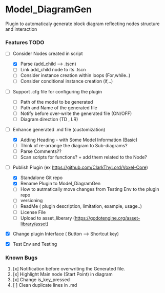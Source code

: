 # Model_DiagramGen
Plugin to automaticaly generate block diagram reflecting nodes structure and interaction


### Features TODO
- [ ] Consider Nodes created in script 
	- [x] Parse (add_child --> .tscn)
	- [ ] Link add_child node to its .tscn
	- [ ] Consider instance creation within loops (For,while..)
	- [ ] Consider conditional instance creation (if,..)
		
- [ ] Support .cfg file for configuring the plugin
	- [ ] Path of the model to be generated
	- [ ] Path and Name of the generated file
	- [ ] Notify before over-write the generated file (ON/OFF)
	- [ ] Diagram direction (TD , LR)
		
- [ ] Enhance generated .md file (customization)
	- [x] Adding Heading - with Some Model Information (Basic)
	- [ ] Think of re-arrange the diagram to Sub-diagrams?
	- [ ] Parse Comments??
	- [ ] Scan scripts for functions? + add them related to the Node?
		
- [ ] Publish Plugin (ex https://github.com/ClarkThyLord/Voxel-Core)
	- [x] Standalone Git repo
	- [x] Rename Plugin to Model_DiagramGen
	- [ ] How to autmatically move changes from Testing Env to the plugin repo
	- [ ] versioning
	- [ ] ReadMe ( plugin description, limitation, example, usage..)
	- [ ] License File
	- [ ] Upload to asset_liberary (https://godotengine.org/asset-library/asset)
		
- [x] Change plugin Interface ( Button --> Shortcut key)

- [x] Test Env and Testing

	

### Known Bugs
  1. [x] Notification before overwriting the Generated file.
  2. [x] Highlight Main node (Start Point) in diagram
  3. [x] Change is_key_pressed
  4. [ ] Clean duplicate lines in .md
